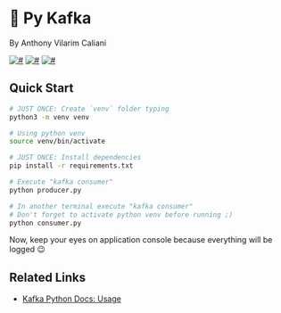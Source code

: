 # 🐍 Py Kafka
By Anthony Vilarim Caliani

[![#](https://img.shields.io/badge/license-MIT-blue.svg)](#) [![#](https://img.shields.io/badge/python-3-yellow.svg)](#) [![#](https://img.shields.io/badge/kafka--python-1.4.6-lightgray.svg)](#)

## Quick Start
```sh
# JUST ONCE: Create `venv` folder typing
python3 -m venv venv

# Using python venv
source venv/bin/activate

# JUST ONCE: Install dependencies
pip install -r requirements.txt

# Execute "kafka consumer"
python producer.py

# In another terminal execute "kafka consumer"
# Don't forget to activate python venv before running ;)
python consumer.py
```

Now, keep your eyes on application console because everything will be logged 😉

## Related Links
- [Kafka Python Docs: Usage](https://kafka-python.readthedocs.io/en/master/usage.html)
